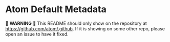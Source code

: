 # Atom Default Metadata

:rotating_light: **WARNING** :rotating_light: This README should only show on the repository at https://github.com/atom/.github. If it is showing on some other repo, please open an issue to have it fixed.
